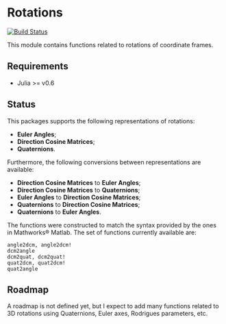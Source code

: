 # Rotations

[![Build Status](https://travis-ci.org/ronisbr/Rotations.jl.svg?branch=master)](https://travis-ci.org/ronisbr/Rotations.jl)

This module contains functions related to rotations of coordinate frames.

Requirements
------------

* Julia >= v0.6

Status
------

This packages supports the following representations of rotations:

* **Euler Angles**;
* **Direction Cosine Matrices**;
* **Quaternions**.

Furthermore, the following conversions between representations are available:

* **Direction Cosine Matrices** to **Euler Angles**;
* **Direction Cosine Matrices** to **Quaternions**;
* **Euler Angles** to **Direction Cosine Matrices**;
* **Quaternions** to **Direction Cosine Matrices**;
* **Quaternions** to **Euler Angles**.

The functions were constructed to match the syntax provided by the ones in
Mathworks® Matlab. The set of functions currently available are:

    angle2dcm, angle2dcm!
    dcm2angle
    dcm2quat, dcm2quat!
    quat2dcm, quat2dcm!
    quat2angle

Roadmap
-------

A roadmap is not defined yet, but I expect to add many functions related to 3D
rotations using Quaternions, Euler axes, Rodrigues parameters, etc.
